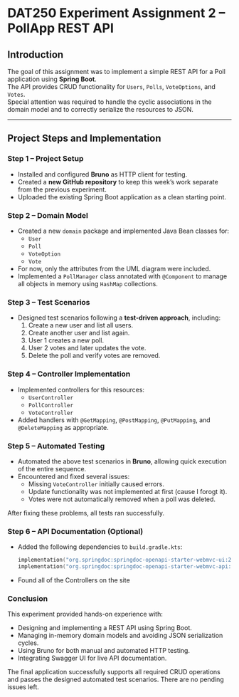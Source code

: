 # DAT250 Experiment Assignment 2 – PollApp REST API

## Introduction
The goal of this assignment was to implement a simple REST API for a Poll application using **Spring Boot**.  
The API provides CRUD functionality for `Users`, `Polls`, `VoteOptions`, and `Votes`.  
Special attention was required to handle the cyclic associations in the domain model and to correctly serialize the resources to JSON.

---

## Project Steps and Implementation

### Step 1 – Project Setup
- Installed and configured **Bruno** as HTTP client for testing.
- Created a **new GitHub repository** to keep this week’s work separate from the previous experiment.
- Uploaded the existing Spring Boot application as a clean starting point.

### Step 2 – Domain Model
- Created a new `domain` package and implemented Java Bean classes for:
  - `User`
  - `Poll`
  - `VoteOption`
  - `Vote`
- For now, only the attributes from the UML diagram were included.
- Implemented a `PollManager` class annotated with `@Component` to manage all objects in memory using `HashMap` collections.

### Step 3 – Test Scenarios
- Designed test scenarios following a **test-driven approach**, including:
  1. Create a new user and list all users.
  2. Create another user and list again.
  3. User 1 creates a new poll.
  4. User 2 votes and later updates the vote.
  5. Delete the poll and verify votes are removed.

### Step 4 – Controller Implementation
- Implemented controllers for this resources:
  - `UserController`
  - `PollController`
  - `VoteController`
- Added handlers with `@GetMapping`, `@PostMapping`, `@PutMapping`, and `@DeleteMapping` as appropriate.


### Step 5 – Automated Testing
- Automated the above test scenarios in **Bruno**, allowing quick execution of the entire sequence.
- Encountered and fixed several issues:
  - Missing `VoteController` initially caused errors.
  - Update functionality was not implemented at first (cause I forogt it).
  - Votes were not automatically removed when a poll was deleted.

After fixing these problems, all tests ran successfully.

### Step 6 – API Documentation (Optional)
- Added the following dependencies to `build.gradle.kts`:
  ```kotlin
  implementation("org.springdoc:springdoc-openapi-starter-webmvc-ui:2.6.0")
  implementation("org.springdoc:springdoc-openapi-starter-webmvc-api:2.6.0")
- Found all of the Controllers on the site

### Conclusion

This experiment provided hands-on experience with:

- Designing and implementing a REST API using Spring Boot.  
- Managing in-memory domain models and avoiding JSON serialization cycles.  
- Using Bruno for both manual and automated HTTP testing.  
- Integrating Swagger UI for live API documentation.  

The final application successfully supports all required CRUD operations and passes the designed automated test scenarios. There are no pending issues left.

